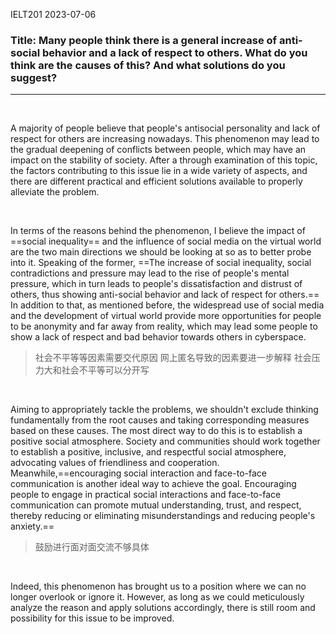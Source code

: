 IELT201 2023-07-06

### Title: Many people think there is a general increase of anti-social behavior and a lack of respect to others. What do you think are the causes of this? And what solutions do you suggest?

---

<br/>

A majority of people believe that people's antisocial personality and lack of respect for others are increasing nowadays. This phenomenon may lead to the gradual deepening of conflicts between people, which may have an impact on the stability of society. After a through examination of this topic, the factors contributing to this issue lie in a wide variety of aspects, and there are different practical and efficient solutions available to properly alleviate the problem.

<br/>

In terms of the reasons behind the phenomenon, I believe the impact of ==social inequality== and the influence of social media on the virtual world  are the two main directions we should be looking at so as to better probe into it. Speaking of the former, ==The increase of social inequality, social contradictions and pressure may lead to the rise of people's mental pressure, which in turn leads to people's dissatisfaction and distrust of others, thus showing anti-social behavior and lack of respect for others.== In addition to that, as mentioned before, the widespread use of social media and the development of virtual world provide more opportunities for people to be anonymity and far away from reality, which may lead some people to show a lack of respect and bad behavior towards others in cyberspace.

>社会不平等等因素需要交代原因
>网上匿名导致的因素要进一步解释
>社会压力大和社会不平等可以分开写

<br/>

Aiming to appropriately tackle the problems, we shouldn't exclude thinking fundamentally from the root causes and taking corresponding measures based on these causes. The most direct way to do this is to establish a positive social atmosphere. Society and communities should work together to establish a positive, inclusive, and respectful social atmosphere, advocating values of friendliness and cooperation. Meanwhile,==encouraging social interaction and face-to-face communication is another ideal way to achieve the goal. Encouraging people to engage in practical social interactions and face-to-face communication can promote mutual understanding, trust, and respect, thereby reducing or eliminating misunderstandings and reducing people's anxiety.==
>鼓励进行面对面交流不够具体

<br/>

Indeed, this phenomenon has brought us to a position where we can no longer overlook or ignore it. However, as long as we could meticulously analyze the reason and apply solutions accordingly, there is still room and possibility for this issue to be improved.